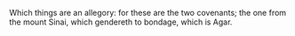 Which things are an allegory: for these are the two covenants; the one from the mount Sinai, which gendereth to bondage, which is Agar.
